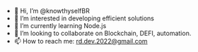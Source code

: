 - 👋 Hi, I’m @knowthyselfBR
- 👀 I’m interested in developing efficient solutions
- 🌱 I’m currently learning Node.js
- 💞️ I’m looking to collaborate on Blockchain, DEFI, automation.
- 📫 How to reach me: rd.dev.2022@gmail.com

<!---
knowthyselfBR/knowthyselfBR is a ✨ special ✨ repository because its `README.md` (this file) appears on your GitHub profile.
You can click the Preview link to take a look at your changes.
--->
